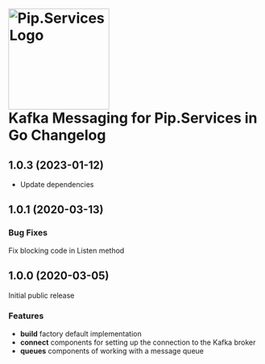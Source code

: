 # <img src="https://uploads-ssl.webflow.com/5ea5d3315186cf5ec60c3ee4/5edf1c94ce4c859f2b188094_logo.svg" alt="Pip.Services Logo" width="200"> <br/> Kafka Messaging for Pip.Services in Go Changelog

## <a name="1.0.3"></a> 1.0.3 (2023-01-12)

- Update dependencies

## <a name="1.0.1"></a> 1.0.1 (2020-03-13)

### Bug Fixes
Fix blocking code in Listen method

## <a name="1.0.0"></a> 1.0.0 (2020-03-05)

Initial public release

### Features
* **build** factory default implementation
* **connect** components for setting up the connection to the Kafka broker
* **queues** components of working with a message queue